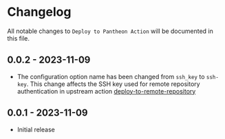 # Changelog

All notable changes to `Deploy to Pantheon Action` will be documented in this file.

## 0.0.2 - 2023-11-09

- The configuration option name has been changed from `ssh_key` to `ssh-key`. This change affects the SSH key used for remote repository authentication in upstream action [deploy-to-remote-repository](https://github.com/marketplace/actions/deploy-to-remote-repository-action)

## 0.0.1 - 2023-11-09

- Initial release
